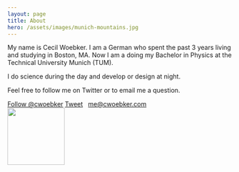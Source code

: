 ```yaml
---
layout: page
title: About
hero: /assets/images/munich-mountains.jpg
---
```


<div class="left" style="max-width: 570px;">
    <p>
    My name is Cecil Woebker. I am a German who spent the past 3 years living and studying in Boston, MA.
    Now I am a doing my Bachelor in Physics at the Technical University Munich (TUM).
    </p>
    <p>I do science during the day and develop or design at night.</p>
    <p>Feel free to follow me on Twitter or to email me a question.</p>
    <div id="footerbar">
      <div class="social">
        <a href="https://twitter.com/cwoebker" class="twitter-follow-button" data-show-count="false">Follow @cwoebker</a>
        <script>!function(d,s,id){var js,fjs=d.getElementsByTagName(s)[0];if(!d.getElementById(id)){js=d.createElement(s);js.id=id;js.src="//platform.twitter.com/widgets.js";fjs.parentNode.insertBefore(js,fjs);}}(document,"script","twitter-wjs");</script>
        <a href="https://twitter.com/share" class="twitter-share-button" data-via="cwoebker">Tweet</a>
        <script>!function(d,s,id){var js,fjs=d.getElementsByTagName(s)[0];if(!d.getElementById(id)){js=d.createElement(s);js.id=id;js.src="//platform.twitter.com/widgets.js";fjs.parentNode.insertBefore(js,fjs);}}(document,"script","twitter-wjs");</script>
        <a>&nbsp;</a>
        <a href="mailto:me@cwoebker.com">me@cwoebker.com</a>
      </div>
    </div>
</div>
<div class="right">
<img src="http://www.gravatar.com/avatar/08f391968a5dcd91795e388f76f867f4?s=128" height="128" width="128" class="avatar">
</div>